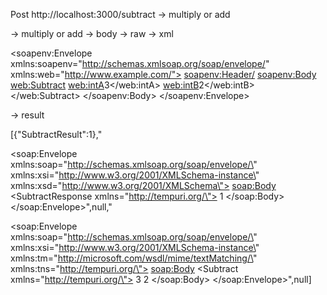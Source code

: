 Post http://localhost:3000/subtract   -> multiply or add

-> multiply or add -> body -> raw -> xml

<soapenv:Envelope xmlns:soapenv="http://schemas.xmlsoap.org/soap/envelope/" xmlns:web="http://www.example.com/">
  <soapenv:Header/>
  <soapenv:Body>
    <web:Subtract>
      <web:intA>3</web:intA>
      <web:intB>2</web:intB>
    </web:Subtract>
  </soapenv:Body>
</soapenv:Envelope>

-> result

[{"SubtractResult":1},"
<?xml version=\"1.0\" encoding=\"utf-8\"?>
<soap:Envelope xmlns:soap=\"http://schemas.xmlsoap.org/soap/envelope/\" xmlns:xsi=\"http://www.w3.org/2001/XMLSchema-instance\" xmlns:xsd=\"http://www.w3.org/2001/XMLSchema\">
    <soap:Body>
        <SubtractResponse xmlns=\"http://tempuri.org/\">
            <SubtractResult>1</SubtractResult>
        </SubtractResponse>
    </soap:Body>
</soap:Envelope>",null,"
<?xml version=\"1.0\" encoding=\"utf-8\"?>
<soap:Envelope xmlns:soap=\"http://schemas.xmlsoap.org/soap/envelope/\" xmlns:xsi=\"http://www.w3.org/2001/XMLSchema-instance\"  xmlns:tm=\"http://microsoft.com/wsdl/mime/textMatching/\" xmlns:tns=\"http://tempuri.org/\">
    <soap:Body>
        <Subtract xmlns=\"http://tempuri.org/\">
            <intA>3</intA>
            <intB>2</intB>
        </Subtract>
    </soap:Body>
</soap:Envelope>",null]